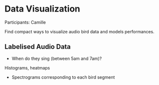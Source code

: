 
# Data Visualization

Participants: Camille

Find compact ways to visualize audio bird data and models performances.

## Labelised Audio Data

- When do they sing (between 5am and 7am)?

Histograms, heatmaps

- Spectrograms corresponding to each bird segment

